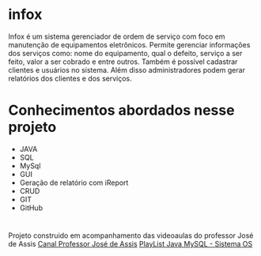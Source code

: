 # infox
Infox é um sistema gerenciador de ordem de serviço com foco em manutenção de equipamentos eletrônicos. Permite gerenciar informações dos serviços como: nome do equipamento, qual o defeito, serviço a ser feito, valor a ser cobrado e entre outros. Também é possível cadastrar clientes e usuários no sistema. Além disso administradores podem gerar relatórios dos clientes e dos serviços.

# Conhecimentos abordados nesse projeto
* JAVA
* SQL 
* MySql
* GUI
* Geração de relatório com iReport
* CRUD
* GIT 
* GitHub

#
Projeto construido em acompanhamento das videoaulas do professor José de Assis
[Canal Professor José de Assis](https://www.youtube.com/channel/UCySbdH4Tt_l5W4gQJrNqm-Q)
[PlayList Java MySQL - Sistema OS](https://www.youtube.com/playlist?list=PLbEOwbQR9lqxsTusvu8wfkUECrmcV81MU)

